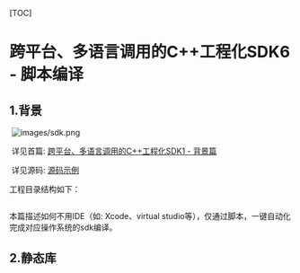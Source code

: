 [TOC]

# 跨平台、多语言调用的C++工程化SDK6 - 脚本编译

## 1.背景

​	![images/sdk.png](/Users/jevstein/Desktop/studio/YiTechStudio/JvtStudio/mutil-platform-cpp/doc/book/images/sdk.png)

​	详见首篇: [跨平台、多语言调用的C++工程化SDK1 - 背景篇](file:///1.背景.md)

​	详见源码: [源码示例](sss)

工程目录结构如下：

```c++

```

本篇描述如何不用IDE（如: Xcode、virtual studio等），仅通过脚本，一键自动化完成对应操作系统的sdk编译。

## 2.静态库
